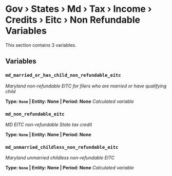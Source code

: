 # Gov › States › Md › Tax › Income › Credits › Eitc › Non Refundable Variables

This section contains 3 variables.

## Variables

### `md_married_or_has_child_non_refundable_eitc`
*Maryland non-refundable EITC for filers who are married or have qualifying child*

**Type: `None` | Entity: None | Period: None**
*Calculated variable*

### `md_non_refundable_eitc`
*MD EITC non-refundable State tax credit*

**Type: `None` | Entity: None | Period: None**

### `md_unmarried_childless_non_refundable_eitc`
*Maryland unmarried childless non-refundable EITC*

**Type: `None` | Entity: None | Period: None**
*Calculated variable*
